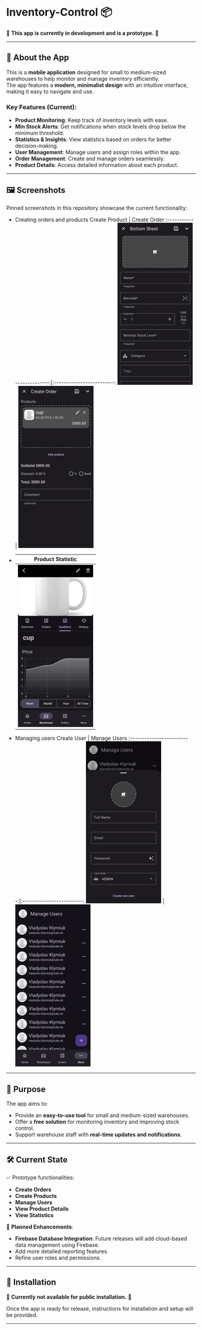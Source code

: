 # Inventory-Control 📦

🚧 **This app is currently in development and is a prototype.** 🚧

---

## 📖 About the App

This is a **mobile application** designed for small to medium-sized warehouses to help monitor and manage inventory efficiently.  
The app features a **modern, minimalist design** with an intuitive interface, making it easy to navigate and use.

### Key Features (Current):
- **Product Monitoring**: Keep track of inventory levels with ease.
- **Min Stock Alerts**: Get notifications when stock levels drop below the minimum threshold.
- **Statistics & Insights**: View statistics based on orders for better decision-making.
- **User Management**: Manage users and assign roles within the app.
- **Order Management**: Create and manage orders seamlessly.
- **Product Details**: Access detailed information about each product.

---

## 🖼️ Screenshots

Pinned screenshots in this repository showcase the current functionality:
- Creating orders and products
  Create Product             |  Create Order
  :-------------------------:|:-------------------------:
  <img src="https://github.com/vladkk04/Inventory-Control/blob/main/ReadMePictures/Create%20Product.jpg" width="200" height="430" />  | <img src="https://github.com/vladkk04/Inventory-Control/blob/main/ReadMePictures/Create%20Order%202.jpg" width="200" height="430" />  
  
- Product Statistic         |
  :-------------------------:|
  <img src="https://github.com/vladkk04/Inventory-Control/blob/main/ReadMePictures/Product%20Statistic.jpg" width="200" height="430" /> |
  
- Managing users
   Create User             |  Manage Users
  :-------------------------:|:-------------------------:
  <img src="https://github.com/vladkk04/Inventory-Control/blob/main/ReadMePictures/Create%20user.jpg" width="200" height="430" />  | <img src="https://github.com/vladkk04/Inventory-Control/blob/main/ReadMePictures/Manage%20users.jpg" width="200" height="430" />  

---

## 🎯 Purpose

The app aims to:
- Provide an **easy-to-use tool** for small and medium-sized warehouses.
- Offer a **free solution** for monitoring inventory and improving stock control.
- Support warehouse staff with **real-time updates and notifications**.

---

## 🛠️ Current State

✅ Prototype functionalities:
- **Create Orders**
- **Create Products**
- **Manage Users**
- **View Product Details**
- **View Statistics**

🔄 **Planned Enhancements**:
- **Firebase Database Integration**: Future releases will add cloud-based data management using Firebase.
- Add more detailed reporting features.
- Refine user roles and permissions.

---


## 📲 Installation

🚧 **Currently not available for public installation.** 🚧

Once the app is ready for release, instructions for installation and setup will be provided.

---
